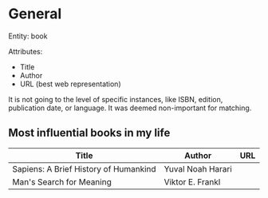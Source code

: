 # General

Entity: book

Attributes:
  - Title
  - Author
  - URL (best web representation)

It is not going to the level of specific instances, like ISBN, edition, publication date, or language.
It was deemed non-important for matching.

## Most influential books in my life

| Title | Author | URL |
| ---- | ------ | --- |
| Sapiens: A Brief History of Humankind | Yuval Noah Harari | |
| Man's Search for Meaning | Viktor E. Frankl | |
